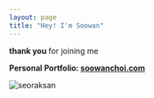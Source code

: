 ```yaml
---
layout: page
title: "Hey! I'm Soowan"
---
```


**thank you** for joining me      

**Personal Portfolio: [soowanchoi.com](https://www.soowanchoi.com)**


![seoraksan](/assets/F7850DF2-5DF6-45EF-A98A-F12259E290B2.jpeg)
